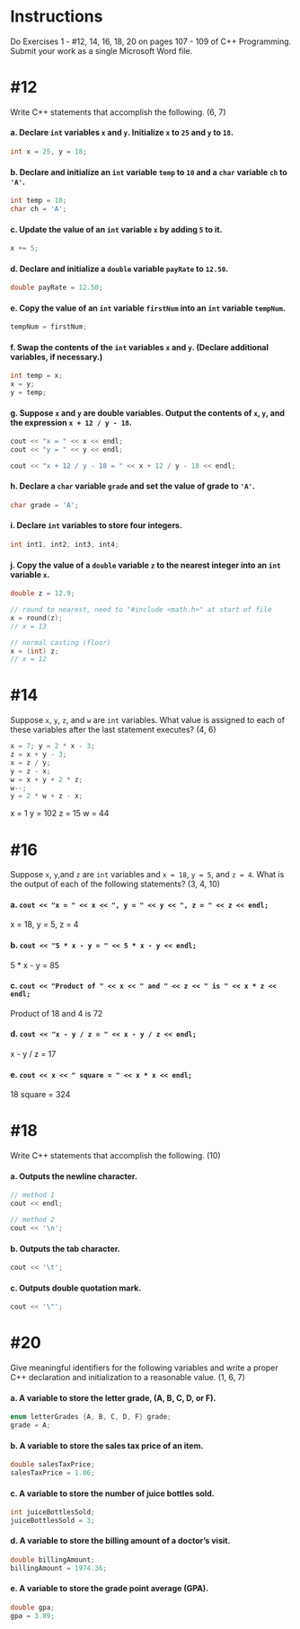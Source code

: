 # Instructions
Do Exercises 1 - #12, 14, 16, 18, 20 on pages 107 - 109 of C++ Programming. Submit your work as a single Microsoft Word file.



# #12
Write C++ statements that accomplish the following. (6, 7)
#### a. Declare `int` variables `x` and `y`. Initialize `x` to `25` and `y` to `18`.
```c++
int x = 25, y = 18;
```

#### b. Declare and initialize an `int` variable `temp` to `10` and a `char` variable `ch` to `'A'`.
```c++
int temp = 10;
char ch = 'A';
```

#### c. Update the value of an `int` variable `x` by adding `5` to it.
```c++
x += 5;
```

#### d. Declare and initialize a `double` variable `payRate` to `12.50`.
```c++
double payRate = 12.50;
```

#### e. Copy the value of an `int` variable `firstNum` into an `int` variable `tempNum`.
```c++
tempNum = firstNum;
```

#### f. Swap the contents of the `int` variables `x` and `y`. (Declare additional variables, if necessary.)
```c++
int temp = x;
x = y;
y = temp;
```

#### g. Suppose `x` and `y` are double variables. Output the contents of `x`, `y`, and the expression `x + 12 / y - 18`.
```c++
cout << "x = " << x << endl;
cout << "y = " << y << endl;

cout << "x + 12 / y - 18 = " << x + 12 / y - 18 << endl;
```

#### h. Declare a `char` variable `grade` and set the value of grade to `'A'`.
```c++
char grade = 'A';
```

#### i. Declare `int` variables to store four integers.
```c++
int int1, int2, int3, int4;
```

#### j. Copy the value of a `double` variable `z` to the nearest integer into an `int` variable `x`.
```c++
double z = 12.9;

// round to nearest, need to "#include <math.h>" at start of file
x = round(z);
// x = 13

// normal casting (floor)
x = (int) z;
// x = 12
```



# #14
Suppose `x`, `y`, `z`, and `w` are `int` variables. What value is assigned to each of these variables after the last statement executes? (4, 6)
```c++
x = 7; y = 2 * x - 3;
z = x + y - 3;
x = z / y;
y = z - x;
w = x + y + 2 * z;
w--;
y = 2 * w + z - x;
```
x = 1
y = 102
z = 15
w = 44


# #16
Suppose `x`, `y`,and `z` are `int` variables and `x = 18`, `y = 5`, and `z = 4`. What is the output of each of the following statements? (3, 4, 10)
#### a. `cout << "x = " << x << ", y = " << y << ", z = " << z << endl;`
x = 18, y = 5, z = 4

#### b. `cout << "5 * x - y = " << 5 * x - y << endl;`
5 * x - y = 85

#### c. `cout << "Product of " << x << " and " << z << " is " << x * z << endl;`
Product of 18 and 4 is 72

#### d. `cout << "x - y / z = " << x - y / z << endl;`
x - y / z = 17

#### e. `cout << x << " square = " << x * x << endl;`
18 square = 324



# #18
Write C++ statements that accomplish the following. (10)
#### a. Outputs the newline character.
```c++
// method 1
cout << endl;

// method 2
cout << '\n';
```

#### b. Outputs the tab character.
```c++
cout << '\t';
```

#### c. Outputs double quotation mark.
```c++
cout << '\"';
```



# #20
Give meaningful identifiers for the following variables and write a proper C++ declaration and initialization to a reasonable value. (1, 6, 7)
#### a. A variable to store the letter grade, (A, B, C, D, or F).
```c++
enum letterGrades {A, B, C, D, F} grade;
grade = A;
```

#### b. A variable to store the sales tax price of an item.
```c++
double salesTaxPrice;
salesTaxPrice = 1.06;
```

#### c. A variable to store the number of juice bottles sold.
```c++
int juiceBottlesSold;
juiceBottlesSold = 3;
```

#### d. A variable to store the billing amount of a doctor’s visit.
```c++
double billingAmount;
billingAmount = 1974.36;
```

#### e. A variable to store the grade point average (GPA).
```c++
double gpa;
gpa = 3.89;
```
